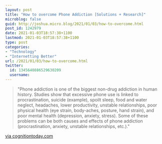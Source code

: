 ```yaml
---
layout: post
title: "How to overcome Phone Addiction [Solutions + Research]"
microblog: false
guid: http://joshua.micro.blog/2021/01/03/how-to-overcome.html
post_id: 1242979
date: 2021-01-03T18:57:38+1100
lastmod: 2021-01-03T18:57:38+1100
type: post
categories:
- "Technology"
- "Internetting Better"
url: /2021/01/03/how-to-overcome.html
twitter:
  id: 1345640886529630209
  username: 
---
```

> "Phone addiction is one of the biggest non-drug addiction in human history. Studies show that excessive phone use is linked to procrastination, suicide (example), spoilt sleep, food and water neglect, headaches, lower productivity, unstable relationships, poor physical health (eye strain, body-aches, posture, hand strain), and poor mental health (depression, anxiety, stress). Some of these problems can be both causes and effects of phone addiction (procrastination, anxiety, unstable relationships, etc.)."

[via cognitiontoday.com](https://cognitiontoday.com/phone-addiction-coping-solutions-research-statistics/)
